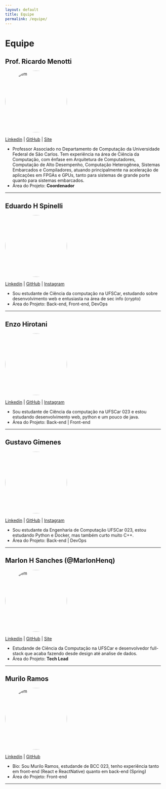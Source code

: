 ```yaml
---
layout: default
title: Equipe
permalink: /equipe/
---
```


# Equipe

## Prof. Ricardo Menotti

<img src="https://github.com/menotti.png" alt="Imagem" style="border-radius: 50%; width: 200px; height: 200px;">

[Linkedin](https://www.linkedin.com/in/ricardomenotti/) |
[GitHub](https://github.com/menotti) |
[Site](https://menotti.github.io)

- Professor Associado no Departamento de Computação da Universidade Federal de São Carlos. Tem experiência na área de Ciência da Computação, com ênfase em Arquitetura de Computadores, Computação de Alto Desempenho, Computação Heterogênea, Sistemas Embarcados e Compiladores, atuando principalmente na aceleração de aplicações em FPGAs e GPUs, tanto para sistemas de grande porte quanto para sistemas embarcados.
- Área do Projeto: **Coordenador**
---

<!-- Em ordem alfabética depos de mim :-) -->
## Eduardo H Spinelli

<img src="https://github.com/Edu-Spinelli.png" alt="img" style="border-radius: 50%; width: 200px; heigh: 200px;">

[Linkedin](www.linkedin.com/in/eduardo-spinelli-a309011a1) |
[GitHub](https://github.com/Edu-Spinelli) |
[Instagram](https://www.instagram.com/edu_spinelli/) 

- Sou estudante de Ciência da computação na UFSCar, estudando sobre desenvolvimento web e entusiasta na área de sec info (crypto)
- Área do Projeto: Back-end, Front-end, DevOps
---

## Enzo Hirotani

<img src="https://github.com/EnzoHirotani.png" alt="img" style="border-radius: 50%; width: 200px; heigh: 200px;">

[Linkedin](https://www.linkedin.com/in/enzo-hirotani-730a74245/) |
[GitHub](https://github.com/EnzoHirotani) |
[Instagram](https://www.instagram.com/enzohirotani/) 

- Sou estudante de Ciência da computação na UFSCar 023 e estou estudando desenvolvimento web, python e um pouco de java.
- Área do Projeto: Back-end | Front-end
---

## Gustavo Gimenes

<img src="https://github.com/guugimeness.png" alt="img" style="border-radius: 50%; width: 200px; heigh: 200px;">

[Linkedin](https://www.linkedin.com/in/gustavogimenes/) |
[GitHub](https://github.com/guugimeness) |
[Instagram](https://www.instagram.com/guu.gimeness/) 

- Sou estudante da Engenharia de Computação UFSCar 023, estou estudando Python e Docker, mas também curto muito C++.
- Área do Projeto: Back-end | DevOps
---

## Marlon H Sanches (@MarlonHenq)

<img src="https://github.com/MarlonHenq.png" alt="Imagem" style="border-radius: 50%; width: 200px; height: 200px;">

[Linkedin](https://www.linkedin.com/in/marlonhenq/) |
[GitHub](https://github.com/MarlonHenq) |
[Site](https://marlonhenq.dev)

- Estudande de Ciência da Computação na UFSCar e desenvolvedor full-stack que acaba fazendo desde design até analise de dados.
- Área do Projeto: **Tech Lead**
---

## Murilo Ramos
<img src="https://github.com/MuriEdu.png" alt="Imagem" style="border-radius: 50%; width: 200px; height: 200px;">

[Linkedin](https://www.linkedin.com/in/muriedu) |
[GitHub](https://github.com/MuriEdu)

- Bio: Sou Murilo Ramos, estudande de BCC 023, tenho experiência tanto em front-end (React e ReactNative) quanto em back-end (Spring)
- Área do Projeto: Front-end
---


